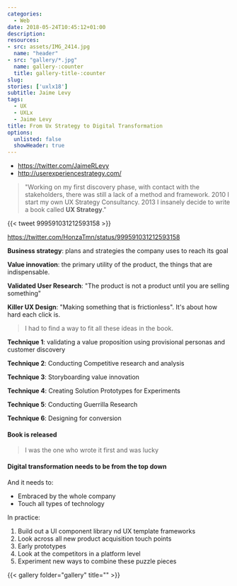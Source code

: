 ```yaml
---
categories: 
  - Web
date: 2018-05-24T10:45:12+01:00
description: 
resources: 
- src: assets/IMG_2414.jpg
  name: "header"
- src: "gallery/*.jpg"
  name: gallery-:counter
  title: gallery-title-:counter
slug:
stories: ['uxlx18']
subtitle: Jaime Levy
tags: 
  - UX
  - UXLx 
  - Jaime Levy
title: From Ux Strategy to Digital Transformation
options:
  unlisted: false
  showHeader: true
---
```


- https://twitter.com/JaimeRLevy
- http://userexperiencestrategy.com/

> "Working on my first discovery phase, with contact with the stakeholders, there was still a lack of a method and framework. 2010 I start my own UX Strategy Consultancy. 2013 I insanely decide to write a book called **UX Strategy**."

{{< tweet 999591031212593158 >}}

https://twitter.com/HonzaTmn/status/999591031212593158

**Business strategy**: plans and strategies the company uses to reach its goal

**Value innovation**: the primary utility of the product, the things that are indispensable. 

**Validated User Research**: "The product is not a product until you are selling something"

**Killer UX Design**: "Making something that is frictionless". It's about how hard each click is.

> I had to find a way to fit all these ideas in the book.

**Technique 1**: validating a value proposition using provisional personas and customer discovery

**Technique 2**: Conducting Competitive research and analysis

**Technique 3**: Storyboarding value innovation

**Technique 4**: Creating Solution Prototypes for Experiments

**Technique 5**: Conducting Guerrilla Research

**Technique 6**: Designing for conversion  

#### Book is released

> I was the one who wrote it first and was lucky

#### Digital transformation needs to be from the top down

And it needs to:

- Embraced by the whole company
- Touch all types of technology

In practice:

1. Build out a UI component library nd UX template frameworks
2. Look across all new product acquisition touch points
3. Early prototypes 
4. Look at the competitors in a platform level
5. Experiment new ways to combine these puzzle pieces

{{< gallery folder="gallery" title="" >}}